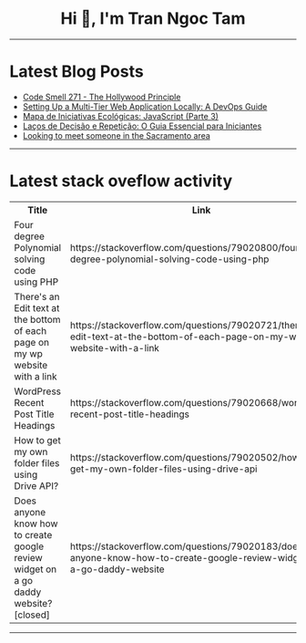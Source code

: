 <h1 align="center">Hi 👋, I'm Tran Ngoc Tam</h1>

---

# Latest Blog Posts 
<!-- BLOG-POST-LIST:START -->
- [Code Smell 271 - The Hollywood Principle](https://dev.to/mcsee/code-smell-271-the-hollywood-principle-3hh7)
- [Setting Up a Multi-Tier Web Application Locally: A DevOps Guide](https://dev.to/purveshshende2/setting-up-a-multi-tier-web-application-locally-a-devops-guide-78o)
- [Mapa de Iniciativas Ecológicas: JavaScript &lpar;Parte 3&rpar;](https://dev.to/villacisg93/mapa-de-iniciativas-ecologicas-javascript-parte-3-3f3l)
- [Laços de Decisão e Repetição: O Guia Essencial para Iniciantes](https://dev.to/jandersonsiqueira/lacos-de-decisao-e-repeticao-o-guia-essencial-para-iniciantes-1j1d)
- [Looking to meet someone in the Sacramento area](https://dev.to/ltdan/looking-to-meet-someone-in-the-sacramento-area-4ejp)
<!-- BLOG-POST-LIST:END -->

---

# Latest stack oveflow activity
<table>
  <tr><th>Title</th><th>Link</th></tr>
  <!-- STACKOVERFLOW:START --><tr><td>Four degree Polynomial solving code using PHP</td><td>https://stackoverflow.com/questions/79020800/four-degree-polynomial-solving-code-using-php</td></tr><tr><td>There&#39;s an Edit text at the bottom of each page on my wp website with a link</td><td>https://stackoverflow.com/questions/79020721/theres-an-edit-text-at-the-bottom-of-each-page-on-my-wp-website-with-a-link</td></tr><tr><td>WordPress Recent Post Title Headings</td><td>https://stackoverflow.com/questions/79020668/wordpress-recent-post-title-headings</td></tr><tr><td>How to get my own folder files using Drive API?</td><td>https://stackoverflow.com/questions/79020502/how-to-get-my-own-folder-files-using-drive-api</td></tr><tr><td>Does anyone know how to create google review widget on a go daddy website? [closed]</td><td>https://stackoverflow.com/questions/79020183/does-anyone-know-how-to-create-google-review-widget-on-a-go-daddy-website</td></tr><!-- STACKOVERFLOW:END -->
</table>

---


